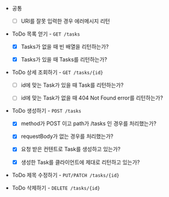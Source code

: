 - 공통
  
  - [ ] URI를 잘못 입력한 경우 에러메시지 리턴

- ToDo 목록 얻기 - `GET /tasks`  
  
  - [x] Tasks가 없을 때 빈 배열을 리턴하는가?
  
  - [x] Tasks가 있을 때 Tasks를 리턴하는가?

- ToDo 상세 조회하기 - `GET /tasks/{id}`  
  
  - [ ] id에 맞는 Task가 있을 때 Task를 리턴하는가?
  
  - [ ] id에 맞는 Task가 없을 때 404 Not Found error를 리턴하는가?

- ToDo 생성하기 - `POST /tasks`  
  
  - [x] method가 POST 이고 path가 /tasks 인 경우를 처리했는가?
  
  - [x] requestBody가 없는 경우를 처리했는가?
  
  - [x] 요청 받은 컨텐트로 Task를 생성하고 있는가?
  
  - [x] 생성한 Task를 클라이언트에 제대로 리턴하고 있는가?

- ToDo 제목 수정하기 - `PUT/PATCH /tasks/{id}`  

- ToDo 삭제하기 - `DELETE /tasks/{id}`
